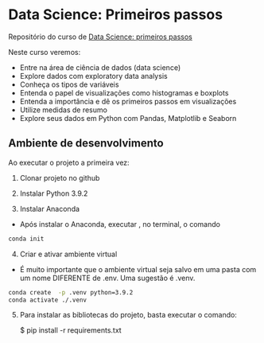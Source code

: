 # Data Science: Primeiros passos

Repositório do curso de [Data Science: primeiros passos](https://cursos.alura.com.br/course/data-science-primeiros-passos)

Neste curso veremos: 

- Entre na área de ciência de dados (data science)
- Explore dados com exploratory data analysis
- Conheça os tipos de variáveis
- Entenda o papel de visualizações como histogramas e boxplots
- Entenda a importância e dê os primeiros passos em visualizações
- Utilize medidas de resumo
- Explore seus dados em Python com Pandas, Matplotlib e Seaborn

## Ambiente de desenvolvimento

Ao executar o projeto a primeira vez:

1. Clonar projeto no github

2. Instalar Python 3.9.2

3. Instalar Anaconda

- Após instalar o Anaconda, executar , no terminal, o comando

```sh
conda init
```

4. Criar e ativar ambiente virtual

- É muito importante que o ambiente virtual seja salvo em uma pasta com um nome DIFERENTE de .env. Uma sugestão é .venv.

```sh
conda create  -p .venv python=3.9.2
conda activate ./.venv
```

5. Para instalar as bibliotecas do projeto, basta executar o comando:

    $ pip install -r requirements.txt